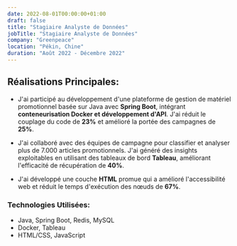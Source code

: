 ```yaml
---
date: 2022-08-01T00:00:00+01:00
draft: false
title: "Stagiaire Analyste de Données"
jobTitle: "Stagiaire Analyste de Données"
company: "Greenpeace"
location: "Pékin, Chine"
duration: "Août 2022 - Décembre 2022"
---
```

## Réalisations Principales:

- J'ai participé au développement d'une plateforme de gestion de matériel promotionnel basée sur Java avec **Spring Boot**, intégrant **conteneurisation Docker et développement d'API**. J'ai réduit le couplage du code de **23%** et amélioré la portée des campagnes de **25%**.

- J'ai collaboré avec des équipes de campagne pour classifier et analyser plus de 7.000 articles promotionnels. J'ai généré des insights exploitables en utilisant des tableaux de bord **Tableau**, améliorant l'efficacité de récupération de **40%**.

- J'ai développé une couche **HTML** promue qui a amélioré l'accessibilité web et réduit le temps d'exécution des nœuds de **67%**.

### Technologies Utilisées:
- Java, Spring Boot, Redis, MySQL
- Docker, Tableau
- HTML/CSS, JavaScript